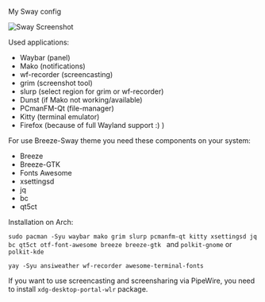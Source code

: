My Sway config 

![Sway Screenshot](https://github.com/Sunderland93/dotfiles-sway/blob/master/screenshot.png)

Used applications:

* Waybar (panel)
* Mako (notifications)
* wf-recorder (screencasting)
* grim (screenshot tool)
* slurp (select region for grim or wf-recorder)
* Dunst (if Mako not working/available)
* PCmanFM-Qt (file-manager)
* Kitty (terminal emulator)
* Firefox (because of full Wayland support :) )

For use Breeze-Sway theme you need these components on your system:

* Breeze
* Breeze-GTK
* Fonts Awesome
* xsettingsd
* jq
* bc
* qt5ct

Installation on Arch:

`sudo pacman -Syu waybar mako grim slurp pcmanfm-qt kitty xsettingsd
jq bc qt5ct otf-font-awesome breeze breeze-gtk ` and `polkit-gnome` or `polkit-kde`

`yay -Syu ansiweather wf-recorder awesome-terminal-fonts`

If you want to use screencasting and screensharing via PipeWire, you need to install `xdg-desktop-portal-wlr` package.
